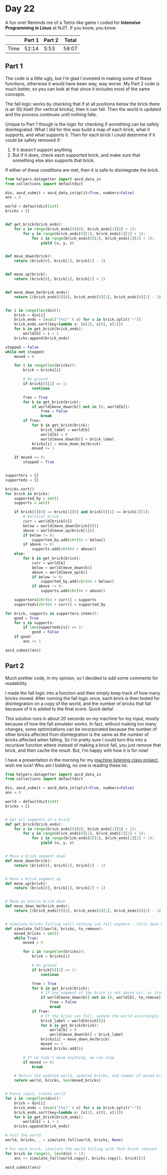# Day 22
A fun one! Reminds me of a Tetris-like game I coded for **Intensive Programming in Linux** at NJIT. If you know, you know.

|      | Part 1 | Part 2 | Total |
|------|--------|--------|-------|
| Time | 52:14  | 5:53   | 58:07 |

## Part 1
The code is a little ugly, but I'm glad I invested in making some of these functions, otherwise it would have been way, way worse. My Part 2 code is much better, so you can look at that since it includes most of the same concepts.

The fall logic works by checking that if at all positions below the brick there is air (0) itself (for vertical bricks), then it can fall. Then the world is updated and the process continues until nothing falls.

Unique to Part 1 though is the logic for checking if something can be safely disintegrated. What I did for this was build a map of each brick, what it supports, and what supports it. Then for each brick I could determine if it could be safely removed if:

1) If it doesn't support anything
2) But if it does, check each supported brick, and make sure that something else also supports that brick.

If either of these conditions are met, then it is safe to disintegrate the brick.

```python
from helpers.datagetter import aocd_data_in
from collections import defaultdict

din, aocd_submit = aocd_data_in(split=True, numbers=False)
ans = 0

world = defaultdict(int)
bricks = []


def get_brick(brick_ends):
    for x in range(brick_ends[0][0], brick_ends[1][0] + 1):
        for y in range(brick_ends[0][1], brick_ends[1][1] + 1):
            for z in range(brick_ends[0][2], brick_ends[1][2] + 1):
                yield (x, y, z)


def move_down(brick):
    return (brick[0], brick[1], brick[2] - 1)


def move_up(brick):
    return (brick[0], brick[1], brick[2] + 1)


def move_down_be(brick_ends):
    return [(brick_ends[0][0], brick_ends[0][1], brick_ends[0][2] - 1), (brick_ends[1][0], brick_ends[1][1], brick_ends[1][2] - 1)]


for i in range(len(din)):
    brick = din[i]
    brick_ends = [eval("(%s)" % x) for x in brick.split("~")]
    brick_ends.sort(key=lambda x: [x[2], x[0], x[1]])
    for b in get_brick(brick_ends):
        world[b] = i + 1
    bricks.append(brick_ends)

stopped = False
while not stopped:
    moved = 0

    for i in range(len(bricks)):
        brick = bricks[i]

        # On ground
        if brick[0][2] == 1:
            continue

        free = True
        for b in get_brick(brick):
            if world[move_down(b)] not in [0, world[b]]:
                free = False
                break
        if free:
            for b in get_brick(brick):
                brick_label = world[b]
                world[b] = 0
                world[move_down(b)] = brick_label
            bricks[i] = move_down_be(brick)
            moved += 1

    if moved == 0:
        stopped = True


supporters = {}
supporteds = {}

bricks.sort()
for brick in bricks:
    supported_by = set()
    supports = set()

    if brick[0][0] == brick[1][0] and brick[0][1] == brick[1][1]:
        # Vertical brick
        curr = world[brick[0]]
        below = world[move_down(brick[0])]
        above = world[move_up(brick[1])]
        if below != 0:
            supported_by.add(chr(64 + below))
        if above != 0:
            supports.add(chr(64 + above))
    else:
        for b in get_brick(brick):
            curr = world[b]
            below = world[move_down(b)]
            above = world[move_up(b)]
            if below != 0:
                supported_by.add(chr(64 + below))
            if above != 0:
                supports.add(chr(64 + above))

    supporters[chr(64 + curr)] = supports
    supporteds[chr(64 + curr)] = supported_by

for brick, supports in supporters.items():
    good = True
    for s in supports:
        if len(supporteds[s]) == 1:
            good = False
    if good:
        ans += 1

aocd_submit(ans)
```

## Part 2
Much prettier code, in my opinion, so I decided to add some comments for readability.

I made the fall logic into a function and then simply keep track of how many bricks moved. After running the fall logic once, each brick is then tested for disintegration on a copy of the world, and the number of bricks that fall because of it is added to the final score. Quick delta!

This solution runs in about 20 seconds on my machine for my input, mostly because of how the fall simulator works. In fact, without making too many changes, some optimizations can be incorporated because the number of other bricks affected from disintegration is the same as the number of bricks affected when falling. So I'm pretty sure I could turn this into a recursive function where instead of making a brick fall, you just remove that brick, and then cache the result. But, I'm happy with how it is for now!

I have a presentation in the morning for my [machine listening class project](https://github.com/R2bEEaton/sonic-subterfuge), wish me luck! Who am I kidding, no one is reading these lol.
```python
from helpers.datagetter import aocd_data_in
from collections import defaultdict

din, aocd_submit = aocd_data_in(split=True, numbers=False)
ans = 0

world = defaultdict(int)
bricks = []


# Get all segments of a brick
def get_brick(brick_ends):
    for x in range(brick_ends[0][0], brick_ends[1][0] + 1):
        for y in range(brick_ends[0][1], brick_ends[1][1] + 1):
            for z in range(brick_ends[0][2], brick_ends[1][2] + 1):
                yield (x, y, z)


# Move a brick segment down
def move_down(brick):
    return (brick[0], brick[1], brick[2] - 1)


# Move a brick segment up
def move_up(brick):
    return (brick[0], brick[1], brick[2] + 1)


# Move an entire brick down
def move_down_be(brick_ends):
    return [(brick_ends[0][0], brick_ends[0][1], brick_ends[0][2] - 1), (brick_ends[1][0], brick_ends[1][1], brick_ends[1][2] - 1)]


# Simulate bricks falling until nothing can fall anymore - falls down by one each time, not efficient
def simulate_fall(world, bricks, to_remove):
    moved_bricks = set()
    while True:
        moved = 0

        for i in range(len(bricks)):
            brick = bricks[i]

            # On ground
            if brick[0][2] == 1:
                continue

            free = True
            for b in get_brick(brick):
                # If any segment of the brick is not above air, or itself, or the removed brick, it cannot fall
                if world[move_down(b)] not in [0, world[b], to_remove]:
                    free = False
                    break
            if free:
                # If the brick can fall, update the world accordingly
                brick_label = world[brick[0]]
                for b in get_brick(brick):
                    world[b] = 0
                    world[move_down(b)] = brick_label
                bricks[i] = move_down_be(brick)
                moved += 1
                moved_bricks.add(i)

        # If we didn't move anything, we can stop
        if moved == 0:
            break

    # Return the updated world, updated bricks, and number of moved bricks
    return world, bricks, len(moved_bricks)


# Parse input, create world
for i in range(len(din)):
    brick = din[i]
    brick_ends = [eval("(%s)" % x) for x in brick.split("~")]
    brick_ends.sort(key=lambda x: [x[2], x[0], x[1]])
    for b in get_brick(brick_ends):
        world[b] = i + 1
    bricks.append(brick_ends)

# Fall the world
world, bricks, _ = simulate_fall(world, bricks, None)

# For each brick, simulate the world falling with that brick removed
for brick in range(1, len(din) + 1):
    ans += simulate_fall(world.copy(), bricks.copy(), brick)[2]

aocd_submit(ans)
```